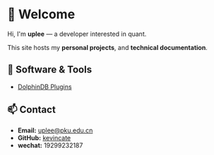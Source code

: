 # 👋 Welcome

Hi, I'm **uplee** — a developer interested in quant.  

This site hosts my **personal projects**, and **technical documentation**.

## 🧰 Software & Tools

- [DolphinDB Plugins](/plugins/)

## 📫 Contact

- **Email:** uplee@pku.edu.cn  
- **GitHub:** [kevincate](https://github.com/kevincate) 
- **wechat:** 19299232187
